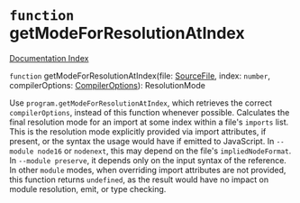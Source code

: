 # `function` getModeForResolutionAtIndex

[Documentation Index](../README.md)

`function` getModeForResolutionAtIndex(file: [SourceFile](../interface.SourceFile/README.md), index: `number`, compilerOptions: [CompilerOptions](../interface.CompilerOptions/README.md)): ResolutionMode

Use `program.getModeForResolutionAtIndex`, which retrieves the correct `compilerOptions`, instead of this function whenever possible.
Calculates the final resolution mode for an import at some index within a file's `imports` list. This is the resolution mode
explicitly provided via import attributes, if present, or the syntax the usage would have if emitted to JavaScript. In
`--module node16` or `nodenext`, this may depend on the file's `impliedNodeFormat`. In `--module preserve`, it depends only on the
input syntax of the reference. In other `module` modes, when overriding import attributes are not provided, this function returns
`undefined`, as the result would have no impact on module resolution, emit, or type checking.

